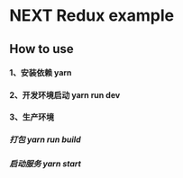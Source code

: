 
# NEXT Redux example

## How to use

#### 1、安装依赖 yarn
#### 2、开发环境启动 yarn run dev
#### 3、生产环境

##### 打包 yarn run build
##### 启动服务 yarn start
